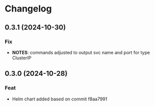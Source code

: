 # Changelog

## 0.3.1 (2024-10-30)

### Fix

- **NOTES**: commands adjusted to output svc name and port for type ClusterIP

## 0.3.0 (2024-10-28)

### Feat

- Helm chart added based on commit f8aa7991
